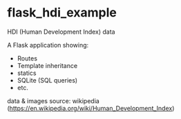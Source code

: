 # flask_hdi_example
HDI (Human Development Index) data 

A Flask application showing:

- Routes
- Template inheritance
- statics
- SQLite (SQL queries) 
- etc.
 
data & images source: wikipedia (https://en.wikipedia.org/wiki/Human_Development_Index)
